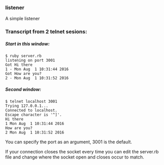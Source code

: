 ### listener


A simple listener


### Transcript from 2 telnet sesions:

##### Start in this window:
```
$ ruby server.rb
listening on port 3001
Got Hi there
1 - Mon Aug  1 10:31:44 2016
Got How are you?
2 - Mon Aug  1 10:31:52 2016
```


##### Second window:

```
$ telnet localhost 3001
Trying 127.0.0.1...
Connected to localhost.
Escape character is '^]'.
Hi there
1 Mon Aug  1 10:31:44 2016
How are you?
2 Mon Aug  1 10:31:52 2016
```

You can specify the port as an argument, 3001 is the default.

If your connection closes the socket every time you can edit the server.rb file and change where the socket open and closes occur to match.
